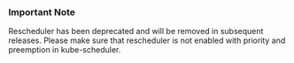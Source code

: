 ### Important Note
Rescheduler has been deprecated and will be removed in subsequent releases. Please make sure that rescheduler is not enabled with priority and preemption in kube-scheduler.
